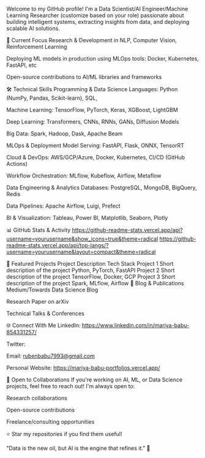 Welcome to my GitHub profile! I'm a Data Scientist/AI Engineer/Machine Learning Researcher (customize based on your role) passionate about building intelligent systems, extracting insights from data, and deploying scalable AI solutions.

🔭 Current Focus
Research & Development in  NLP, Computer Vision, Reinforcement Learning

Deploying ML models in production using MLOps tools: Docker, Kubernetes, FastAPI, etc

Open-source contributions to AI/ML libraries and frameworks

🛠️ Technical Skills
Programming & Data Science
Languages: Python (NumPy, Pandas, Scikit-learn), SQL,

Machine Learning: TensorFlow, PyTorch, Keras, XGBoost, LightGBM

Deep Learning: Transformers, CNNs, RNNs, GANs, Diffusion Models

Big Data: Spark, Hadoop, Dask, Apache Beam

MLOps & Deployment
Model Serving: FastAPI, Flask, ONNX, TensorRT

Cloud & DevOps: AWS/GCP/Azure, Docker, Kubernetes, CI/CD (GitHub Actions)

Workflow Orchestration: MLflow, Kubeflow, Airflow, Metaflow

Data Engineering & Analytics
Databases: PostgreSQL, MongoDB, BigQuery, Redis

Data Pipelines: Apache Airflow, Luigi, Prefect

BI & Visualization: Tableau, Power BI, Matplotlib, Seaborn, Plotly

📊 GitHub Stats & Activity
https://github-readme-stats.vercel.app/api?username=yourusername&show_icons=true&theme=radical
https://github-readme-stats.vercel.app/api/top-langs/?username=yourusername&layout=compact&theme=radical

🚀 Featured Projects
Project	Description	Tech Stack
Project 1	Short description of the project	Python, PyTorch, FastAPI
Project 2	Short description of the project	TensorFlow, Docker, GCP
Project 3	Short description of the project	Spark, MLflow, Airflow
📝 Blog & Publications
Medium/Towards Data Science Blog

Research Paper on arXiv

Technical Talks & Conferences

🌐 Connect With Me
LinkedIn: https://www.linkedin.com/in/mariya-babu-854331257/

Twitter: 

Email: rubenbabu7993@gmail.com

Personal Website: https://mariya-babu-portfolios.vercel.app/ 

🤝 Open to Collaborations
If you're working on AI, ML, or Data Science projects, feel free to reach out! I'm always open to:

Research collaborations

Open-source contributions

Freelance/consulting opportunities

⭐ Star my repositories if you find them useful!

"Data is the new oil, but AI is the engine that refines it." 🚀
